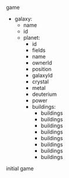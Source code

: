 game
 - galaxy:
   - name
   - id
   - planet:
      - id
      - fields
      - name
      - ownerId
      - position
      - galaxyId
      - crystal
      - metal
      - deuterium
      - power
      - buildings:
        - buildings
        - buildings
        - buildings
        - buildings
        - buildings
        - buildings
        - buildings
        - buildings

initial game
 